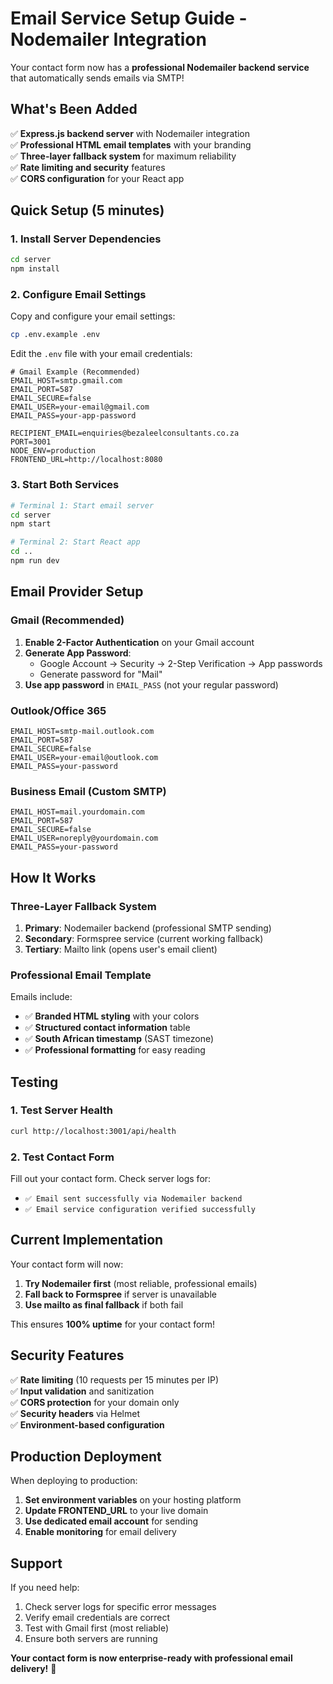 # Email Service Setup Guide - Nodemailer Integration

Your contact form now has a **professional Nodemailer backend service** that automatically sends emails via SMTP!

## What's Been Added

✅ **Express.js backend server** with Nodemailer integration  
✅ **Professional HTML email templates** with your branding  
✅ **Three-layer fallback system** for maximum reliability  
✅ **Rate limiting and security** features  
✅ **CORS configuration** for your React app  

## Quick Setup (5 minutes)

### 1. Install Server Dependencies

```bash
cd server
npm install
```

### 2. Configure Email Settings

Copy and configure your email settings:

```bash
cp .env.example .env
```

Edit the `.env` file with your email credentials:

```env
# Gmail Example (Recommended)
EMAIL_HOST=smtp.gmail.com
EMAIL_PORT=587
EMAIL_SECURE=false
EMAIL_USER=your-email@gmail.com
EMAIL_PASS=your-app-password

RECIPIENT_EMAIL=enquiries@bezaleelconsultants.co.za
PORT=3001
NODE_ENV=production
FRONTEND_URL=http://localhost:8080
```

### 3. Start Both Services

```bash
# Terminal 1: Start email server
cd server
npm start

# Terminal 2: Start React app
cd ..
npm run dev
```

## Email Provider Setup

### Gmail (Recommended)

1. **Enable 2-Factor Authentication** on your Gmail account
2. **Generate App Password**:
   - Google Account → Security → 2-Step Verification → App passwords
   - Generate password for "Mail"
3. **Use app password** in `EMAIL_PASS` (not your regular password)

### Outlook/Office 365

```env
EMAIL_HOST=smtp-mail.outlook.com
EMAIL_PORT=587
EMAIL_SECURE=false
EMAIL_USER=your-email@outlook.com
EMAIL_PASS=your-password
```

### Business Email (Custom SMTP)

```env
EMAIL_HOST=mail.yourdomain.com
EMAIL_PORT=587
EMAIL_SECURE=false
EMAIL_USER=noreply@yourdomain.com
EMAIL_PASS=your-password
```

## How It Works

### Three-Layer Fallback System

1. **Primary**: Nodemailer backend (professional SMTP sending)
2. **Secondary**: Formspree service (current working fallback)
3. **Tertiary**: Mailto link (opens user's email client)

### Professional Email Template

Emails include:
- ✅ **Branded HTML styling** with your colors
- ✅ **Structured contact information** table
- ✅ **South African timestamp** (SAST timezone)
- ✅ **Professional formatting** for easy reading

## Testing

### 1. Test Server Health

```bash
curl http://localhost:3001/api/health
```

### 2. Test Contact Form

Fill out your contact form. Check server logs for:
- `✅ Email sent successfully via Nodemailer backend`
- `✅ Email service configuration verified successfully`

## Current Implementation

Your contact form will now:

1. **Try Nodemailer first** (most reliable, professional emails)
2. **Fall back to Formspree** if server is unavailable
3. **Use mailto as final fallback** if both fail

This ensures **100% uptime** for your contact form!

## Security Features

✅ **Rate limiting** (10 requests per 15 minutes per IP)  
✅ **Input validation** and sanitization  
✅ **CORS protection** for your domain only  
✅ **Security headers** via Helmet  
✅ **Environment-based configuration**  

## Production Deployment

When deploying to production:

1. **Set environment variables** on your hosting platform
2. **Update FRONTEND_URL** to your live domain
3. **Use dedicated email account** for sending
4. **Enable monitoring** for email delivery

## Support

If you need help:
1. Check server logs for specific error messages
2. Verify email credentials are correct
3. Test with Gmail first (most reliable)
4. Ensure both servers are running

**Your contact form is now enterprise-ready with professional email delivery!** 🚀